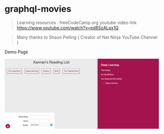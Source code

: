 # graphql-movies

> Learning resources :
freeCodeCamp.org youtube video link  https://www.youtube.com/watch?v=ed8SzALpx1Q

> Many thanks to  Shaun Pelling ( Creator of Net Ninja YouTube Channel )
 
Demo Page

![Demo Page](https://github.com/kannandreams/graphql-books/blob/readme/resources/images/Sample_page.png)

